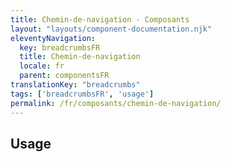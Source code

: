 ```yaml
---
title: Chemin-de-navigation - Composants
layout: "layouts/component-documentation.njk"
eleventyNavigation:
  key: breadcrumbsFR
  title: Chemin-de-navigation
  locale: fr
  parent: componentsFR
translationKey: "breadcrumbs"
tags: ['breadcrumbsFR', 'usage']
permalink: /fr/composants/chemin-de-navigation/
---
```


## Usage